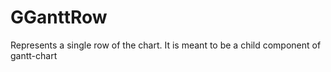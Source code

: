 # GGanttRow
Represents a single row of the chart. It is meant to be a child component of gantt-chart